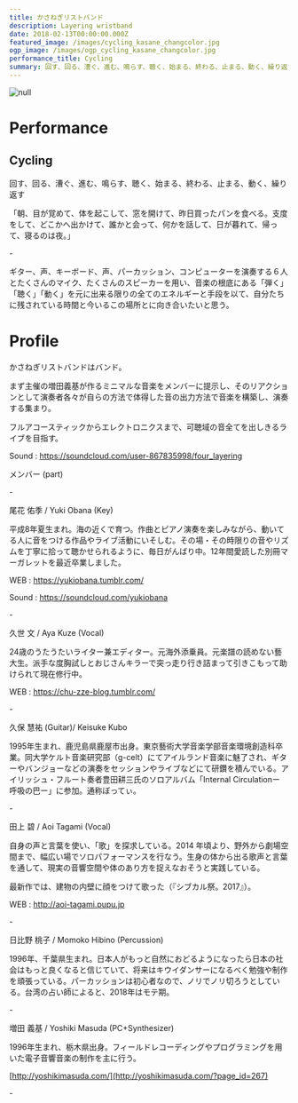 ```yaml
---
title: かさねぎリストバンド
description: Layering wristband
date: 2018-02-13T00:00:00.000Z
featured_image: /images/cycling_kasane_changcolor.jpg
ogp_image: /images/ogp_cycling_kasane_changcolor.jpg
performance_title: Cycling
summary: 回す、回る、漕ぐ、進む、鳴らす、聴く、始まる、終わる、止まる、動く、繰り返す
---
```

![null](/images/cycling_1.jpg)

# Performance

## Cycling

回す、回る、漕ぐ、進む、鳴らす、聴く、始まる、終わる、止まる、動く、繰り返す

「朝、目が覚めて、体を起こして、窓を開けて、昨日買ったパンを食べる。支度をして、どこかへ出かけて、誰かと会って、何かを話して、日が暮れて、帰って、寝るのは夜。」

\-

ギター、声、キーボード、声、パーカッション、コンピューターを演奏する６人とたくさんのマイク、たくさんのスピーカーを用い、音楽の根底にある「弾く」「聴く」「動く」を元に出来る限りの全てのエネルギーと手段を以て、自分たちに残されている時間と今いるこの場所とに向き合いたいと思う。

# Profile

かさねぎリストバンドはバンド。

まず主催の増田義基が作るミニマルな音楽をメンバーに提示し、そのリアクションとして演奏者各々が自らの方法で体得した音の出力方法で音楽を構築し、演奏する集まり。

フルアコースティックからエレクトロニクスまで、可聴域の音全てを出しきるライブを目指す。

Sound : <https://soundcloud.com/user-867835998/four_layering>

メンバー (part)

\-

尾花 佑季 / Yuki Obana (Key)

平成8年夏生まれ。海の近くで育つ。作曲とピアノ演奏を楽しみながら、動いてる人に音をつける作品やライブ活動にいそしむ。その場・その時限りの音やリズムを丁寧に拾って聴かせられるように、毎日がんばり中。12年間愛読した別冊マーガレットを最近卒業しました。

WEB : <https://yukiobana.tumblr.com/>

Sound : <https://soundcloud.com/yukiobana>

\-

久世 文 / Aya Kuze (Vocal)

24歳のうたうたいライター兼エディター。元海外添乗員。元楽譜の読めない藝大生。派手な度胸試しとおじさんキラーで突っ走り行き詰まって引きこもって助けられて現在修行中。

WEB : <https://chu-zze-blog.tumblr.com/>

\-

久保 慧祐 (Guitar)/  Keisuke Kubo

1995年生まれ、鹿児島県鹿屋市出身。東京藝術大学音楽学部音楽環境創造科卒業。同大学ケルト音楽研究部（g-celt）にてアイルランド音楽に魅了され、ギターやバンジョーなどの演奏をセッションやライブなどにて研鑽を積んでいる。アイリッシュ・フルート奏者豊田耕三氏のソロアルバム「Internal Circulationー 呼吸の巴ー」に参加。通称ぼってぃ。

\-

田上 碧 / Aoi Tagami (Vocal)

自身の声と言葉を使い、「歌」を探求している。2014 年頃より、野外から劇場空間まで、幅広い場でソロパフォーマンスを行なう。生身の体から出る歌声と言葉を通して、現実の音響空間や体のあり方を捉えなおそうと実践している。

最新作では、建物の内壁に顔をつけて歌った（『シブカル祭。2017』）。

WEB : <http://aoi-tagami.pupu.jp>

\-

日比野 桃子 / Momoko Hibino (Percussion)

1996年、千葉県生まれ。日本人がもっと自然におどるようになったら日本の社会はもっと良くなると信じていて、将来はキウイダンサーになるべく勉強や制作を頑張っている。パーカッションは初心者なので、ノリでノリ切ろうとしている。台湾の占い師によると、2018年はモテ期。

\-

増田 義基 / Yoshiki Masuda (PC+Synthesizer)

1996年生まれ、栃木県出身。フィールドレコーディングやプログラミングを用いた電子音響音楽の制作を主に行う。

[http://yoshikimasuda.com/](http://yoshikimasuda.com/?page_id=267)

\-

#

